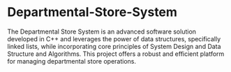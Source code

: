 # Departmental-Store-System
The Departmental Store System is an advanced software solution developed in C++ and leverages the power of data structures, specifically linked lists, while incorporating core principles of System Design and Data Structure and Algorithms. This project offers a robust and efficient platform for managing departmental store operations.
